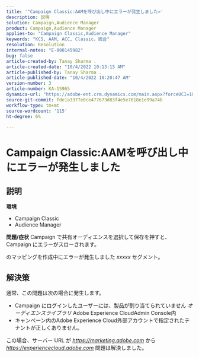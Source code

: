 ```yaml
---
title: '"Campaign Classic:AAMを呼び出し中にエラーが発生しました»'
description: 説明
solution: Campaign,Audience Manager
product: Campaign,Audience Manager
applies-to: "Campaign Classic,Audience Manager"
keywords: "KCS, AAM, ACC, Classic，統合"
resolution: Resolution
internal-notes: "E-000145982"
bug: false
article-created-by: Tanay Sharma .
article-created-date: "10/4/2022 10:13:15 AM"
article-published-by: Tanay Sharma .
article-published-date: "10/4/2022 10:20:47 AM"
version-number: 3
article-number: KA-15965
dynamics-url: "https://adobe-ent.crm.dynamics.com/main.aspx?forceUCI=1&pagetype=entityrecord&etn=knowledgearticle&id=a5fa2f27-cd43-ed11-bba2-0022480868ff"
source-git-commit: fde1a3377e0ce477673d83f4e5e7618e1e99a74b
workflow-type: tm+mt
source-wordcount: '115'
ht-degree: 6%

---
```


# Campaign Classic:AAMを呼び出し中にエラーが発生しました

## 説明

<b>環境</b>
- Campaign Classic
- Audience Manager



<b>問題/症状</b>
Campaign で共有オーディエンスを選択して保存を押すと、Campaign にエラーがスローされます。

のマッピングを作成中にエラーが発生しました *xxxxx* セグメント。


## 解決策


通常、この問題は次の場合に発生します。

- Campaign にログインしたユーザーには、製品が割り当てられていません *オーディエンスライブラリ* Adobe Experience CloudAdmin Console内
- キャンペーン内のAdobe Experience Cloud外部アカウントで指定されたテナントが正しくありません。


この場合、サーバー URL が *https://marketing.adobe.com* から *https://experiencecloud.adobe.com* 問題は解決しました。
